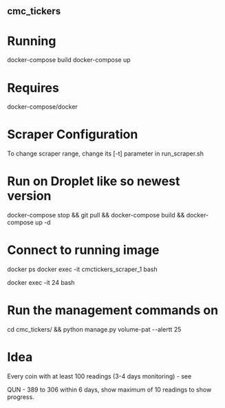 ## cmc_tickers

# Running

docker-compose build
docker-compose up

# Requires

docker-compose/docker

# Scraper Configuration

To change scraper range, change its [-t] parameter in run_scraper.sh


# Run on Droplet like so newest version
docker-compose stop && git pull && docker-compose build && docker-compose up -d

# Connect to running image
docker ps
docker exec -it cmctickers_scraper_1  bash


docker exec -it 24 bash

# Run the management commands on
cd cmc_tickers/ && python manage.py  volume-pat --alertt 25


# Idea

Every coin with at least 100 readings (3-4 days monitoring) - see

QUN - 389 to 306 within 6 days, show maximum of 10 readings to show progress.
